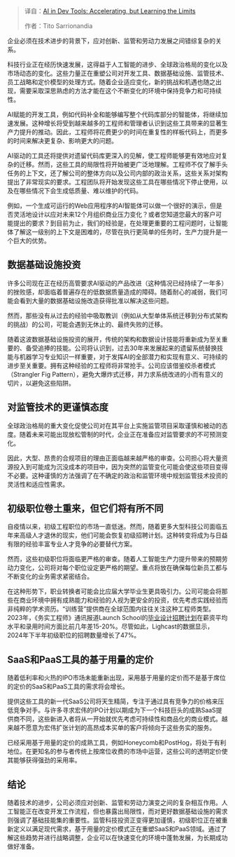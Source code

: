 
<!--
title: 开发者效率狂飙？AI工具的真相与陷阱。
cover: https://cdn.thenewstack.io/media/2025/02/18de0082-jerry-kavan-wtuywwudbzi-unsplash-scaled.jpg
-->

> 译自：[AI in Dev Tools: Accelerating, but Learning the Limits](https://thenewstack.io/ai-in-dev-tools-accelerating-but-learning-the-limits/)
> 
> 作者：Tito Sarrionandia

企业必须在技术进步的背景下，应对创新、监管和劳动力发展之间错综复杂的关系。

科技行业正在经历快速发展，这得益于人工智能的进步、全球政治格局的变化以及市场动态的变化。这些力量正在重塑公司对开发工具、数据基础设施、监管技术、员工战略和定价模型的处理方式。随着企业适应变化，新的挑战和机遇也随之出现，需要采取深思熟虑的方法才能在这个不断变化的环境中保持竞争力和可持续性。

AI赋能的开发工具，例如代码补全和能够编写整个代码库部分的智能体，将继续加速发展。这种增长将受到越来越多的工程师和管理者认识到这些工具带来的显著生产力提升的推动。因此，工程师将花费更少的时间在重复性的样板代码上，而更多的时间来解决更复杂、影响更大的问题。

AI驱动的工具还将提供对遗留代码库更深入的见解，使工程师能够更有效地应对复杂的迁移。然而，这些工具的局限性将开始被更广泛地理解。工程师不仅了解手头任务的上下文，还了解公司的整体方向以及公司内部的政治关系，这些关系对架构提出了非常现实的要求。工程团队将开始发现这些工具在哪些情况下停止使用，以及在哪些情况下会生成低质量、难以维护的代码。

例如，一个生成可运行的Web应用程序的AI智能体可以做一个很好的演示，但是否灵活地设计以应对未来12个月组织商业压力变化？或者您知道您最大的客户可能提出的要求？到目前为止，我们的经验是，在处理更重要的工程问题时，让智能体了解这一级别的上下文是困难的，尽管在执行更简单的任务时，生产力提升是一个巨大的优势。

## 数据基础设施投资

许多公司现在正在经历高管要求AI驱动的产品改进（这种情况已经持续了一年多）的挫败感，却面临着普遍存在的低数据质量造成的障碍。随着耐心的减弱，我们可能会看到大量的数据基础设施改造获得批准以解决这些问题。

然而，那些没有从过去的经验中吸取教训（例如从大型单体系统迁移到分布式架构的挑战）的公司，可能会遇到无休止的、最终失败的迁移。

随着这波数据基础设施投资的展开，传统的架构和数据设计技能将重新成为至关重要的、备受追捧的技能。公司将认识到，过去30年来发展起来的遗留系统替换技能与机器学习专业知识一样重要，对于发挥AI的全部潜力和实现有意义、可持续的进步至关重要。拥有这种经验的工程师将非常抢手。公司应该借鉴绞杀者模式（Strangler Fig Pattern），避免大爆炸式迁移，并力求系统改进的小而有意义的切片，以避免这些陷阱。

## 对监管技术的更谨慎态度

全球政治格局的重大变化促使公司对在其平台上实施监管项目采取谨慎和被动的态度。随着未来可能出现放松管制的时代，企业正在准备应对监管要求的不可预测变化。

因此，大型、昂贵的合规项目的理由正面临越来越严格的审查。公司担心将大量资源投入到可能成为沉没成本的项目中，因为突然的监管变化可能会使这些项目变得不必要。这种谨慎的方法强调了在不确定的政治和监管环境中规划监管技术投资的灵活性和适应性需求。

## 初级职位卷土重来，但它们将有所不同

自疫情以来，初级工程职位的市场一直低迷。然而，随着更多大型科技公司面临五年来高级人才退休的现实，他们可能会恢复初级招聘计划。这种转变将成为与日益有限的经验丰富专业人才竞争的必要替代方案。

然而，这些初级职位将面临更严格的审查。随着人工智能生产力提升带来的预期劳动力变化，公司将对每个职位设定更严格的期望。重点将放在确保每位新员工都与不断变化的业务需求紧密结合。

在这种形势下，职业转换者可能会比应届大学毕业生更具吸引力。公司可能会将那些在商业环境中拥有成熟能力和经验的人视为更安全的投资，优先考虑实践经验而非纯粹的学术资历。“训练营”提供商在全球范围内往往关注这种工程师类型。2023年，《务实工程师》通讯报道Launch School的[毕业设计招聘计划](https://blog.pragmaticengineer.com/the-job-market-for-new-grads-2023/)在薪资平均水平和录用时间方面比前几年差15-20%。尽管如此，Lighcast的数据显示，2024年下半年初级职位的招聘数量增长了47%。

## SaaS和PaaS工具的基于用量的定价

随着低利率和火热的IPO市场未能重新出现，采用基于用量的定价而不是基于席位的定价的SaaS和PaaS工具的需求将会增长。

提供这些工具的新一代SaaS公司将天生精简，专注于通过具有竞争力的价格来压低竞争对手。与许多寻求宏伟的IPO计划以期成为下一个科技巨头的成熟SaaS提供商不同，这些新进入者将从一开始就优先考虑可持续性和商品化的商业模式。越来越不愿意为宏伟扩张计划的高昂成本买单的客户将倾向于这些务实的服务。

已经采用基于用量的定价的成熟工具，例如Honeycomb和PostHog，将处于有利地位。在更知名的参与者传统上按席位收费的市场中运营，这些公司的透明定价使其能够获得强劲的采用率。

## 结论

随着技术的进步，公司必须应对创新、监管和劳动力演变之间的复杂相互作用。人工智能正在改变开发工作流程，但也暴露出局限性，而对更好数据基础设施的需求则强调了基础技能集的重要性。监管科技投资正变得更加谨慎，初级职位正在被重新定义以满足现代需求，基于用量的定价模式正在重塑SaaS和PaaS领域。通过了解这些趋势并进行战略调整，企业可以在快速变化的环境中蓬勃发展，为长期成功做好准备。
